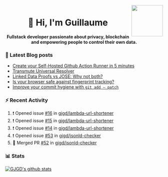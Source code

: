 <img align='right' src='https://user-images.githubusercontent.com/5713670/87202985-820dcb80-c2b6-11ea-9f56-7ec461c497c3.gif' width='100"'>

<h1 align="center">👋 Hi, I'm Guillaume</h1>
<h4 align="center">Fullstack developer passionate about privacy, blockchain and empowering people to control their own data.

### 📝 Latest Blog posts

<!-- BLOG-POST-LIST:START -->
- [Create your Self-Hosted Github Action Runner in 5 minutes](https://medium.com/@gjgd/create-your-self-hosted-github-action-runner-in-5-minutes-a9eff615edc4?source=rss-35e0d58bf235------2)
- [Transmute Universal Resolver](https://medium.com/transmute-techtalk/transmute-universal-resolver-b6c8509858f?source=rss-35e0d58bf235------2)
- [Linked Data Proofs vs JOSE: Why not both?](https://medium.com/transmute-techtalk/linked-data-proofs-vs-jose-why-not-both-1594393418cc?source=rss-35e0d58bf235------2)
- [Is your browser safe against fingerprint tracking?](https://medium.com/@gjgd/is-your-browser-safe-against-fingerprint-tracking-6126952b805b?source=rss-35e0d58bf235------2)
- [Improve your commit hygiene with `git add — patch`](https://medium.com/transmute-techtalk/improve-your-commit-hygiene-with-git-add-patch-3b7dd9c117c4?source=rss-35e0d58bf235------2)
<!-- BLOG-POST-LIST:END -->

### :zap: Recent Activity

<!--START_SECTION:activity-->
1. ❗️ Opened issue [#16](https://github.com/gjgd/lambda-url-shortener/issues/16) in [gjgd/lambda-url-shortener](https://github.com/gjgd/lambda-url-shortener)
2. ❗️ Opened issue [#15](https://github.com/gjgd/lambda-url-shortener/issues/15) in [gjgd/lambda-url-shortener](https://github.com/gjgd/lambda-url-shortener)
3. ❗️ Opened issue [#14](https://github.com/gjgd/lambda-url-shortener/issues/14) in [gjgd/lambda-url-shortener](https://github.com/gjgd/lambda-url-shortener)
4. ❗️ Opened issue [#53](https://github.com/gjgd/jsonld-checker/issues/53) in [gjgd/jsonld-checker](https://github.com/gjgd/jsonld-checker)
5. 🎉 Merged PR [#52](https://github.com/gjgd/jsonld-checker/pull/52) in [gjgd/jsonld-checker](https://github.com/gjgd/jsonld-checker)
<!--END_SECTION:activity-->

### 📊 Stats

[![GJGD's github stats](https://github-readme-stats.vercel.app/api?username=gjgd&count_private=true&show_icons=true&custom_title=My%20Github%20Stats)](https://github.com/anuraghazra/github-readme-stats)
